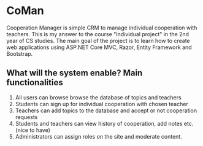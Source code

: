# CoMan
Cooperation Manager is simple CRM to manage individual cooperation with teachers. This is my answer to the course "Individual project" in the 2nd year of CS studies. The main goal of the project is to learn how to create web applications using ASP.NET Core MVC, Razor, Entity Framework and Bootstrap.

## What will the system enable? Main functionalities
1. All users can browse browse the database of topics and teachers
2. Students can sign up for individual cooperation with chosen teacher
3. Teachers can add topics to the database and accept or not cooperation requests
4. Students and teachers can view history of cooperation, add notes etc. (nice to have)
5. Administrators can assign roles on the site and moderate content.
